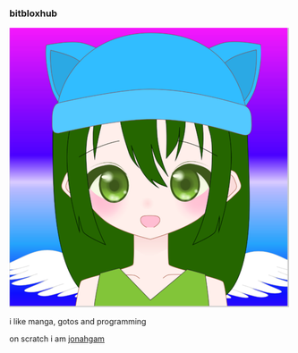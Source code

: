 ### bitbloxhub

![my profile picture](pfp1.png)

i like manga, gotos and programming

on scratch i am [jonahgam](https://scratch.mit.edu/users/jonahgam/)
